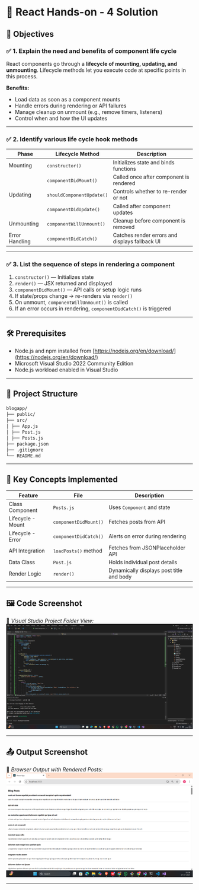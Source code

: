# 📘 React Hands-on - 4 Solution

## 📘 Objectives

### ✅ 1. Explain the need and benefits of component life cycle

React components go through a **lifecycle of mounting, updating, and unmounting**. Lifecycle methods let you execute code at specific points in this process.

**Benefits:**
- Load data as soon as a component mounts
- Handle errors during rendering or API failures
- Manage cleanup on unmount (e.g., remove timers, listeners)
- Control when and how the UI updates

---

### ✅ 2. Identify various life cycle hook methods

| Phase         | Lifecycle Method           | Description                                          |
|---------------|----------------------------|------------------------------------------------------|
| Mounting      | `constructor()`            | Initializes state and binds functions               |
|               | `componentDidMount()`      | Called once after component is rendered             |
| Updating      | `shouldComponentUpdate()`  | Controls whether to re-render or not                |
|               | `componentDidUpdate()`     | Called after component updates                      |
| Unmounting    | `componentWillUnmount()`   | Cleanup before component is removed                 |
| Error Handling| `componentDidCatch()`      | Catches render errors and displays fallback UI      |

---

### ✅ 3. List the sequence of steps in rendering a component

1. `constructor()` — Initializes state
2. `render()` — JSX returned and displayed
3. `componentDidMount()` — API calls or setup logic runs
4. If state/props change → re-renders via `render()`
5. On unmount, `componentWillUnmount()` is called
6. If an error occurs in rendering, `componentDidCatch()` is triggered

---

## 🛠 Prerequisites

- Node.js and npm installed from [https://nodejs.org/en/download/](https://nodejs.org/en/download/)
- Microsoft Visual Studio 2022 Community Edition
- Node.js workload enabled in Visual Studio

---

## 📁 Project Structure

```
blogapp/
├── public/
├── src/
│ ├── App.js
│ ├── Post.js
│ ├── Posts.js
├── package.json
├── .gitignore
└── README.md
```

---

## 🧠 Key Concepts Implemented

| Feature                | File       | Description                                       |
|------------------------|------------|---------------------------------------------------|
| Class Component        | `Posts.js` | Uses `Component` and state                        |
| Lifecycle - Mount      | `componentDidMount()` | Fetches posts from API                 |
| Lifecycle - Error      | `componentDidCatch()` | Alerts on error during rendering       |
| API Integration        | `loadPosts()` method | Fetches from JSONPlaceholder API       |
| Data Class             | `Post.js`  | Holds individual post details                    |
| Render Logic           | `render()` | Dynamically displays post title and body         |

---

## 🖼️ Code Screenshot

📌 *Visual Studio Project Folder View:*  
![alt text](image.png)

---

## 📤 Output Screenshot

📌 *Browser Output with Rendered Posts:*  
![alt text](image-1.png)

---



